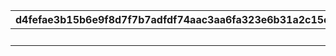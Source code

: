|d4fefae3b15b6e9f8d7f7b7adfdf74aac3aa6fa323e6b31a2c15e432eccee68c|1de2603d7c307fe7b71a557db366aba274400dabc9db8b3e4ee724aa02f4b93c|704c02edaaa8f7d9d66f37d72d59592924ae35ef6d79b584b61b4e781557a0df|9ec2e5866ade89e6d5094e5a02a5a4ca609ebb80b33b3e2a085968265d716b90|
| --- | --- | --- | --- |
|||1|10000|
